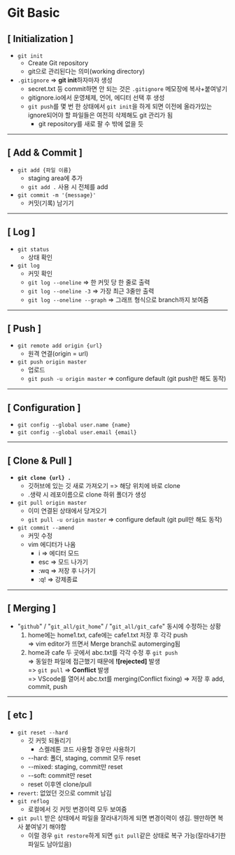 # Git Basic
## [ Initialization ]
- `git init`
	- Create Git repository
	- git으로 관리된다는 의미(working directory)
- `.gitignore` => **git init**하자마자 생성
  - secret.txt 등 commit하면 안 되는 것은 `.gitignore` 메모장에 복사+붙여넣기
  - gitignore.io에서 운영체제, 언어, 에디터 선택 후 생성
  - `git push`를 몇 번 한 상태에서 `git init`을 하게 되면 이전에 올라가있는 ignore되어야 할 파일들은 여전히 삭제해도 git 관리가 됨
    - git repository를 새로 팔 수 밖에 없을 듯
---
## [ Add & Commit ]
- `git add {파일 이름}`
	- staging area에 추가
	- `git add .` 사용 시 전체를 add
- `git commit -m '{message}'`
	- 커밋(기록) 남기기
---
## [ Log ]
- `git status`
	- 상태 확인
- `git log`
	- 커밋 확인
	- `git log --oneline` => 한 커밋 당 한 줄로 출력
  - `git log --oneline -3` => 가장 최근 3줄만 출력
  - `git log --oneline --graph` => 그래프 형식으로 branch까지 보여줌
---
## [ Push ]
- `git remote add origin {url}`
	- 원격 연결(origin = url)
- `git push origin master`
	- 업로드
	- `git push -u origin master` => configure default (git push만 해도 동작)
---
## [ Configuration ]
- `git config --global user.name {name}`
- `git config --global user.email {email}`  
---
## [ Clone & Pull ]
- **`git clone {url} .`**
  - 깃허브에 있는 깃 새로 가져오기 => 해당 위치에 바로 clone
  - .생략 시 레포이름으로 clone 하위 폴더가 생성 
- `git pull origin master`
  - 이미 연결된 상태에서 당겨오기
  - `git pull -u origin master` => configure default (git pull만 해도 동작)
- `git commit --amend`
  - 커밋 수정
  - vim 에디터가 나옴
    - i => 에디터 모드
    - esc => 모드 나가기
    - :wq => 저장 후 나가기
    - :q! => 강제종료
---
## [ Merging ]
- "`github`" / "`git_all/git_home`" / "`git_all/git_cafe`" 동시에 수정하는 상황
  1. home에는 home1.txt, cafe에는 cafe1.txt 저장 후 각각 push   
  => vim editor가 뜨면서 Merge branch로 automerging됨
  1. home과 cafe 두 곳에서 abc.txt를 각각 수정 후 `git push`   
  => 동일한 파일에 접근했기 때문에 **![rejected]** 발생   
	=> `git pull` => **Conflict** 발생   
	=> VScode를 열어서 abc.txt를 merging(Conflict fixing)
	=> 저장 후 add, commit, push

---
## [ etc ]
- `git reset --hard`
  - 깃 커밋 되돌리기
    - 스켈레톤 코드 사용할 경우만 사용하기
  - --hard: 폴더, staging, commit 모두 reset
  - --mixed: staging, commit만 reset
  - --soft: commit만 reset
  - reset 이후엔 clone/pull
- `revert`: 없었던 것으로 commit 남김 
- `git reflog`
  - 로컬에서 깃 커밋 변경이력 모두 보여줌 
- `git pull` 받은 상태에서 파일을 잘라내기하게 되면 변경이력이 생김. 웬만하면 복사 붙여넣기 해야함
  - 이럴 경우 `git restore`하게 되면 `git pull`같은 상태로 복구 가능(잘라내기한 파일도 남아있음)